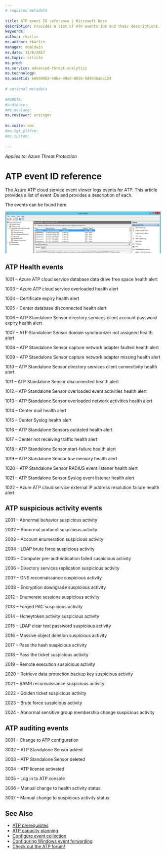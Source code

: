 ```yaml
---
# required metadata

title: ATP event ID reference | Microsoft Docs 
description: Provides a list of ATP events IDs and their descriptions. 
keywords:
author: rkarlin
ms.author: rkarlin
manager: mbaldwin
ms.date: 11/6/2017
ms.topic: article
ms.prod:
ms.service: advanced-threat-analytics
ms.technology:
ms.assetid: e06040b3-00be-49e8-8658-9d49dbada124

# optional metadata

#ROBOTS:
#audience:
#ms.devlang:
ms.reviewer: arzinger

ms.suite: ems
#ms.tgt_pltfrm:
#ms.custom:

---
```


*Applies to: Azure Threat Protection*


# ATP event ID reference

The Azure ATP cloud service event viewer logs events for ATP. This article provides a list of event IDs and provides a description of each.

The events can be found here:

![event ID location](./media/event-id-location.png)

## ATP Health events

1001 – Azure ATP cloud service database data drive free space health alert 

1003 – Azure ATP cloud service overloaded health alert 

1004 – Certificate expiry health alert 

1005 – Center database disconnected health alert 

1006 – ATP Standalone Sensor directory services client account password expiry health alert 

1007 – ATP Standalone Sensor domain synchronizer not assigned health alert 

1008 – ATP Standalone Sensor capture network adapter faulted health alert 

1009 – ATP Standalone Sensor capture network adapter missing health alert 

1010 – ATP Standalone Sensor directory services client connectivity health alert 

1011 – ATP Standalone Sensor disconnected health alert 

1012 – ATP Standalone Sensor overloaded event activities health alert 

1013 – ATP Standalone Sensor overloaded network activities health alert 

1014 – Center mail health alert 

1015 – Center Syslog health alert 

1016 – ATP Standalone Sensors outdated health alert 

1017 – Center not receiving traffic health alert 

1018 – ATP Standalone Sensor start-failure health alert 

1019 – ATP Standalone Sensor low memory health alert 

1020 – ATP Standalone Sensor RADIUS event listener health alert 

1021 – ATP Standalone Sensor Syslog event listener health alert 

1022 – Azure ATP cloud service external IP address resolution failure health alert 
 
## ATP suspicious activity events

2001 – Abnormal behavior suspicious activity 

2002 – Abnormal protocol suspicious activity 

2003 – Account enumeration suspicious activity 

2004 – LDAP brute force suspicious activity 

2005 – Computer pre-authentication failed suspicious activity 

2006 – Directory services replication suspicious activity 

2007 – DNS reconnaissance suspicious activity 

2008 – Encryption downgrade suspicious activity 

2012 – Enumerate sessions suspicious activity 

2013 – Forged PAC suspicious activity 

2014 – Honeytoken activity suspicious activity 

2015 – LDAP clear text password suspicious activity 

2016 – Massive object deletion suspicious activity 

2017 – Pass the hash suspicious activity 

2018 – Pass the ticket suspicious activity 

2019 – Remote execution suspicious activity 

2020 – Retrieve data protection backup key suspicious activity 

2021 – SAMR reconnaissance suspicious activity 

2022 – Golden ticket suspicious activity 

2023 – Brute force suspicious activity 

2024 - Abnormal sensitive group membership change suspicious activity  

## ATP auditing events

3001 – Change to ATP configuration 

3002 – ATP Standalone Sensor added

3003 – ATP Standalone Sensor deleted

3004 - ATP license activated

3005 – Log in to ATP console

3006 – Manual change to health activity status 

3007 – Manual change to suspicious activity status 


## See Also
- [ATP prerequisites](ata-prerequisites.md)
- [ATP capacity planning](ata-capacity-planning.md)
- [Configure event collection](configure-event-collection.md)
- [Configuring Windows event forwarding](configure-event-collection.md#configuring-windows-event-forwarding)
- [Check out the ATP forum!](https://social.technet.microsoft.com/Forums/security/home?forum=mata)
